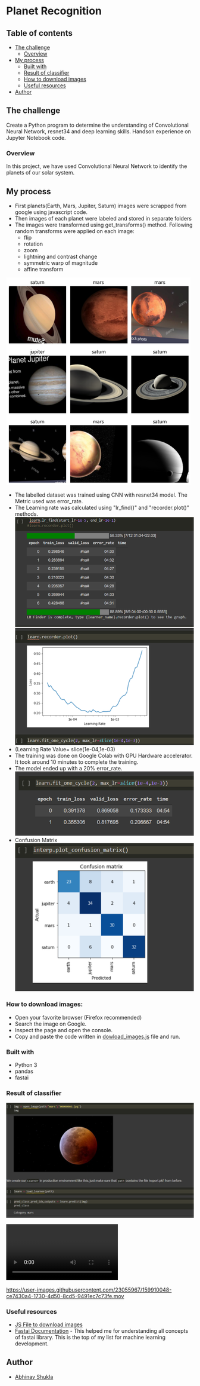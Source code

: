 # Planet Recognition

## Table of contents

- [The challenge](#the-challenge)
  - [Overview](#overview)
- [My process](#my-process)
  - [Built with](#built-with)
  - [Result of classifier](#result-of-classifier)
  - [How to download images](#how-to-download-images)
  - [Useful resources](#useful-resources)
- [Author](#author)


## The challenge

Create a Python program to determine the understanding of Convolutional Neural Network, resnet34 and deep learning skills. Handson experience on Jupyter Notebook code.

### Overview

In this project, we have used Convolutional Neural Network to identify the planets of our solar system.

## My process

- First planets(Earth, Mars, Jupiter, Saturn) images were scrapped from google using javascript code.
- Then images of each planet were labeled and stored in separate folders 
- The images were transformed using get_transforms() method. Following random transforms were applied on each image:
  - flip
  - rotation
  - zoom
  - lightning and contrast change
  - symmetric warp of magnitude
  - affine transform

![alt text](images/planets.png)
- The labelled dataset was trained using CNN with resnet34 model. The Metric used was error_rate.
- The Learning rate was calculated using "lr_find()" and "recorder.plot()" methods. 
![alt text](images/lr.png)
![alt text](images/recorder_lr.png)
- (Learning Rate Value= slice(1e-04,1e-03)
- The training was done on Google Colab with GPU Hardware accelerator. It took around 10 minutes to complete the training.
- The model ended up with a 20% error_rate.
![alt text](images/image_three.png)
- Confusion Matrix
![alt text](images/confusion_matrix.png)

### How to download images:

- Open your favorite browser (Firefox recommended)
- Search the image on Google.
- Inspect the page and open the console.
- Copy and paste the code written in [dowload_images.js](files/download_images.js) file and run.


### Built with

- Python 3
- pandas
- fastai

### Result of classifier

![alt text](images/result.png)


![Watch the video](https://github.com/Achilles107/planet-recognition/blob/main/images/planets.mov)


https://user-images.githubusercontent.com/23055967/159910048-ce7430a4-1730-4d50-8cd5-9491ec7c73fe.mov




### Useful resources

- [JS File to download images](files/download_images.js) 
- [Fastai Documentation](https://docs.fast.ai/) - This helped me for understanding all concepts of fastai library. This is the top of my list for machine learning development.

## Author

- [Abhinav Shukla](Programmer,TCS,Pune)
